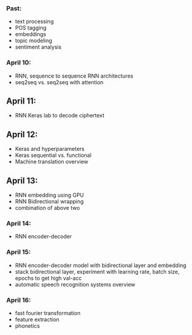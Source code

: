 ### Past:
- text processing
- POS tagging
- embeddings
- topic modeling
- sentiment analysis

### April 10: 
- RNN, sequence to sequence RNN architectures 
- seq2seq vs. seq2seq with attention

## April 11: 
- RNN Keras lab to decode ciphertext

## April 12:
- Keras and hyperparameters 
- Keras sequential vs. functional
- Machine translation overview

## April 13:
- RNN embedding using GPU
- RNN Bidirectional wrapping
- combination of above two

### April 14:
- RNN encoder-decoder

### April 15:
- RNN encoder-decoder model with bidirectional layer and embedding
- stack bidirectional layer, experiment with learning rate, batch size, epochs to get high val-acc
- automatic speech recognition systems overview

### April 16:
- fast fourier transformation
- feature extraction
- phonetics
